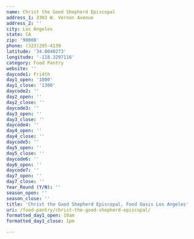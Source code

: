 ```yaml
---
name: Christ the Good Shepherd Episcopal
address_1: 3303 W. Vernon Avenue
address_2: ''
city: Los Angeles
state: CA
zip: '90008'
phone: (323)295-4139
latitude: '34.0040273'
longitude: '-118.3297116'
category: Food Pantry
website: ''
daycode1: Fri4th
day1_open: '1000'
day1_close: '1300'
daycode2: ''
day2_open: ''
day2_close: ''
daycode3: ''
day3_open: ''
day3_close: ''
daycode4: ''
day4_open: ''
day4_close: ''
daycode5: ''
day5_open: ''
day5_close: ''
daycode6: ''
day6_open: ''
daycode7: ''
day7_open: ''
day7_close: ''
Year_Round (Y/N): ''
season_open: ''
season_close: ''
title: 'Christ the Good Shepherd Episcopal, Food Oasis Los Angeles'
uri: /food-pantry/christ-the-good-shepherd-episcopal/
formatted_day1_open: 10am
formatted_day1_close: 1pm

---
```

